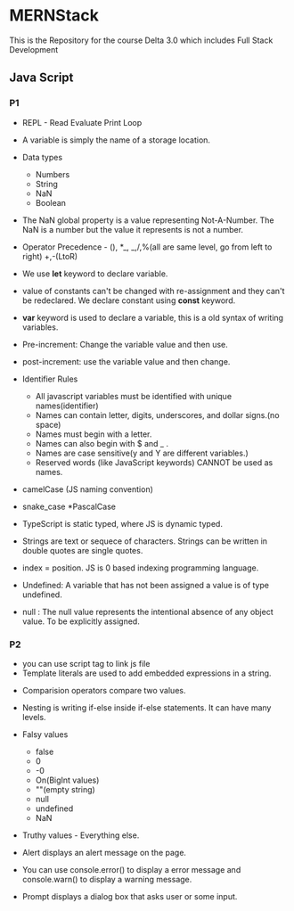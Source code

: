 # MERNStack

This is the Repository for the course Delta 3.0 which includes Full Stack Development

## Java Script

### P1

- REPL - Read Evaluate Print Loop

* A variable is simply the name of a storage location.
* Data types
  - Numbers
  - String
  - NaN
  - Boolean
* The NaN global property is a value representing Not-A-Number. The NaN is a number but the value it
  represents is not a number.

* Operator Precedence - (), \*_, _,/,%(all are same level, go from left to right) +,-(LtoR)
* We use **let** keyword to declare variable.
* value of constants can't be changed with re-assignment and they can't be redeclared.
  We declare constant using **const** keyword.
* **var** keyword is used to declare a variable, this is a old syntax of writing variables.
* Pre-increment: Change the variable value and then use.
* post-increment: use the variable value and then change.

* Identifier Rules

  - All javascript variables must be identified with unique names(identifier)
  - Names can contain letter, digits, underscores, and dollar signs.(no space)
  - Names must begin with a letter.
  - Names can also begin with $ and \_ .
  - Names are case sensitive(y and Y are different variables.)
  - Reserved words (like JavaScript keywords) CANNOT be used as names.

* camelCase (JS naming convention)
* snake_case
  \*PascalCase

* TypeScript is static typed, where JS is dynamic typed.
* Strings are text or sequece of characters. Strings can be written in double quotes are single quotes.
* index = position. JS is 0 based indexing programming language.

* Undefined: A variable that has not been assigned a value is of type undefined.
* null : The null value represents the intentional absence of any object value. To be explicitly assigned.

### P2

- you can use script tag to link js file
- Template literals are used to add embedded expressions in a string.

* Comparision operators compare two values.
* Nesting is writing if-else inside if-else statements. It can have many levels.

* Falsy values

  - false
  - 0
  - -0
  - On(BigInt values)
  - ""(empty string)
  - null
  - undefined
  - NaN

* Truthy values - Everything else.
* Alert displays an alert message on the page.
* You can use console.error() to display a error message and console.warn() to display a warning message.
* Prompt displays a dialog box that asks user or some input.
